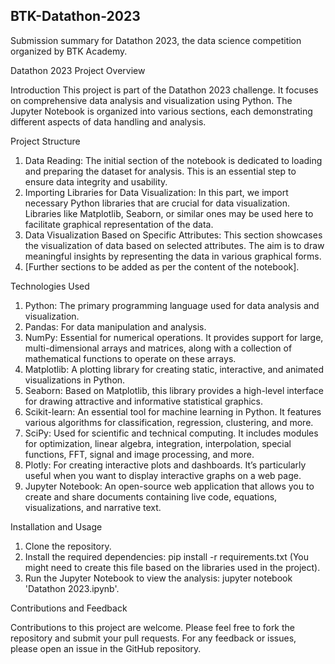 ﻿## BTK-Datathon-2023
Submission summary for Datathon 2023, the data science competition organized by BTK Academy.

Datathon 2023 Project Overview

Introduction
This project is part of the Datathon 2023 challenge. It focuses on comprehensive data analysis and visualization using Python. The Jupyter Notebook is organized into various sections, each demonstrating different aspects of data handling and analysis.

Project Structure
1. Data Reading: The initial section of the notebook is dedicated to loading and preparing the dataset for analysis. This is an essential step to ensure data integrity and usability.
2. Importing Libraries for Data Visualization: In this part, we import necessary Python libraries that are crucial for data visualization. Libraries like Matplotlib, Seaborn, or similar ones may be used here to facilitate graphical representation of the data.
3. Data Visualization Based on Specific Attributes: This section showcases the visualization of data based on selected attributes. The aim is to draw meaningful insights by representing the data in various graphical forms.
4. [Further sections to be added as per the content of the notebook].

Technologies Used
1. Python: The primary programming language used for data analysis and visualization.
2. Pandas: For data manipulation and analysis.
3. NumPy: Essential for numerical operations. It provides support for large, multi-dimensional arrays and matrices, along with a collection of mathematical functions to operate on these arrays.
4. Matplotlib: A plotting library for creating static, interactive, and animated visualizations in Python.
5. Seaborn: Based on Matplotlib, this library provides a high-level interface for drawing attractive and informative statistical graphics.
6. Scikit-learn: An essential tool for machine learning in Python. It features various algorithms for classification, regression, clustering, and more.
7. SciPy: Used for scientific and technical computing. It includes modules for optimization, linear algebra, integration, interpolation, special functions, FFT, signal and image processing, and more.
8. Plotly: For creating interactive plots and dashboards. It’s particularly useful when you want to display interactive graphs on a web page.
9. Jupyter Notebook: An open-source web application that allows you to create and share documents containing live code, equations, visualizations, and narrative text.

Installation and Usage
1. Clone the repository.
2. Install the required dependencies: pip install -r requirements.txt (You might need to create this file based on the libraries used in the project).
3. Run the Jupyter Notebook to view the analysis: jupyter notebook 'Datathon 2023.ipynb'.

Contributions and Feedback

Contributions to this project are welcome. Please feel free to fork the repository and submit your pull requests. For any feedback or issues, please open an issue in the GitHub repository.

